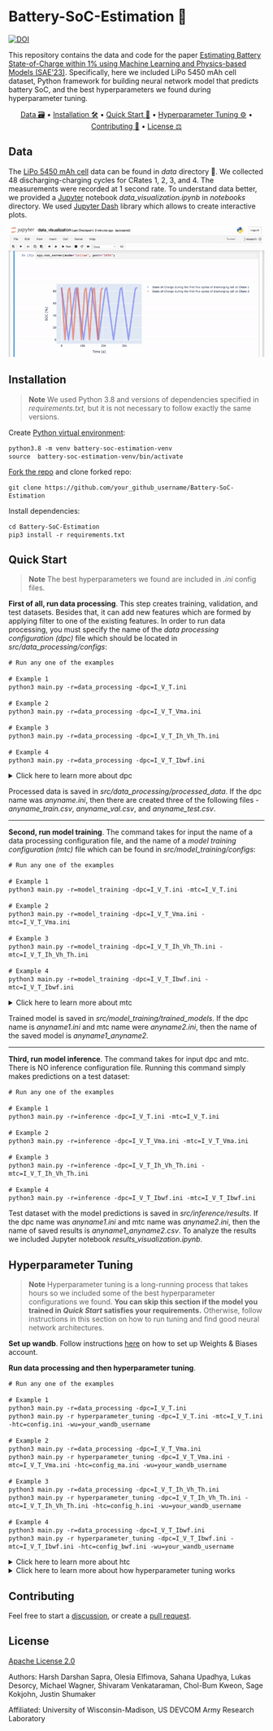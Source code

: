 # Battery-SoC-Estimation 🔋
[![DOI](https://zenodo.org/badge/DOI/10.5281/zenodo.7553043.svg)](https://doi.org/10.5281/zenodo.7553043)

This repository contains the data and code for the paper [Estimating Battery State-of-Charge within 1% using Machine Learning and Physics-based Models (SAE'23)](https://www.sae.org/publications/technical-papers/content/2023-01-0522/). Specifically, here we included LiPo 5450 mAh cell dataset, Python framework for building neural network model that predicts battery SoC, and the best hyperparameters we found during hyperparameter tuning.

<p align="center">
  <a href="#data">Data 🗃️</a> •
  <a href="#installation">Installation 🛠️</a> •
  <a href="#quick-start">Quick Start 🚀</a> •
  <a href="#hyperparameter-tuning">Hyperparameter Tuning ⚙️</a> •
  <a href="#contributing">Contributing 🐜</a> •
  <a href="#license">License ⚖️</a>
</p>

## Data
The [LiPo 5450 mAh cell](https://maxamps.com/products/lipo-5450-1s-3-7v-battery) data can be found in <em>data</em> directory 👀. We collected 48 discharging-charging cycles for CRates 1, 2, 3, and 4. The measurements were recorded at 1 second rate. To understand data better, we provided a [Jupyter](https://jupyter.org/) notebook <em>data_visualization.ipynb</em> in <em>notebooks</em> directory. We used [Jupyter Dash](https://github.com/plotly/jupyter-dash) library which allows to create interactive plots.

<div align="center">

![](data_visualization_demo.gif)

</div>

## Installation

> __Note__
> We used Python 3.8 and versions of dependencies specified in <em>requirements.txt</em>, but it is not necessary to follow exactly the same versions.

Create [Python virtual environment](https://docs.python.org/3/library/venv.html):

```console
python3.8 -m venv battery-soc-estimation-venv
source  battery-soc-estimation-venv/bin/activate
```

[Fork the repo](https://docs.github.com/en/get-started/quickstart/fork-a-repo) and clone forked repo:

```console
git clone https://github.com/your_github_username/Battery-SoC-Estimation
```

Install dependencies:

```console
cd Battery-SoC-Estimation
pip3 install -r requirements.txt
```

## Quick Start
> __Note__
> The best hyperparameters we found are included in <em>.ini</em> config files.

<strong>First of all, run data processing</strong>. This step creates training, validation, and test datasets. Besides that, it can add new features which are formed by applying filter to one of the existing features. In order to run data processing, you must specify the name of the <em>data processing configuration (dpc)</em> file which should be located in <em>src/data_processing/configs</em>:

```console
# Run any one of the examples

# Example 1
python3 main.py -r=data_processing -dpc=I_V_T.ini

# Example 2
python3 main.py -r=data_processing -dpc=I_V_T_Vma.ini

# Example 3
python3 main.py -r=data_processing -dpc=I_V_T_Ih_Vh_Th.ini

# Example 4
python3 main.py -r=data_processing -dpc=I_V_T_Ibwf.ini
```

<details><summary>Click here to learn more about dpc</summary>
<p>

You can specify any other data processing configuration file or create your own. Each configuration file should contain the following:
<div align="center">

| Property  | Value | Example
| ------------- | :-------------: | -------------: |
| train_cycles  | Range of cycle numbers to be included in training dataset from each CRate (border values incl.) | [1, 30] |
| val_cycles  | Range of cycle numbers to be included in validation dataset from each CRate (border values incl.) | [31, 38]  |
| test_cycles  | Range of cycle numbers to be included in test dataset from each CRate (border values incl.) | [39, 48] |
| features  | Which features will be fed as input to the ML model | ['Voltage [V]', 'Current [A]', 'TempBottom [C]', 'Current_MA [A]', 'TempBottom_BWF [C]', 'Voltage_H [V'] |
| ma_window_size | If you included in <em>features</em> a feature modified with Moving Average filter, then you need to specify the window size of the filter | {'Current_MA [A]': 20} |
| bwf_cutoff_fs | If you included in <em>features</em> a feature modified with Butterworth filter, then you need to specify the cutoff frequency of the filter | {'TempBottom_BWF [C]': 0.0001} |
| bwf_order | If you included in <em>features</em> a feature modified with Butterworth filter, then you need to specify the order of the filter | {'TempBottom_BWF [C]': 1} |
| h_window_size | If you included in <em>features</em> a feature modified with Hampel filter, then you need to specify the window size of the filter | {'Voltage_H [V]': 1} |
| h_n | If you included in <em>features</em> a feature modified with Hampel filter, then you need to specify the threshold n of the filter | {'Voltage_H [V]': 3} |

</div>

</p>
</details>

Processed data is saved in <em>src/data_processing/processed_data</em>. If the dpc name was <em>anyname.ini</em>, then there are created three of the following files - <em>anyname_train.csv</em>, <em>anyname_val.csv</em>, and <em>anyname_test.csv</em>.

_ _ _

<strong>Second, run model training</strong>.  The command takes for input the name of a data processing configuration file, and the name of a <em>model training configuration (mtc)</em> file which can be found in  <em>src/model_training/configs</em>:

```console
# Run any one of the examples

# Example 1
python3 main.py -r=model_training -dpc=I_V_T.ini -mtc=I_V_T.ini

# Example 2
python3 main.py -r=model_training -dpc=I_V_T_Vma.ini -mtc=I_V_T_Vma.ini

# Example 3
python3 main.py -r=model_training -dpc=I_V_T_Ih_Vh_Th.ini -mtc=I_V_T_Ih_Vh_Th.ini

# Example 4
python3 main.py -r=model_training -dpc=I_V_T_Ibwf.ini -mtc=I_V_T_Ibwf.ini
```

<details><summary>Click here to learn more about mtc</summary>
<p>

You can specify any other model training configuration file or create your own. Each configuration file should contain the following:
<div align="center">

| Property  | Value | Example
| ------------- | :-------------: | -------------: |
| num_hidden_layers  | Number of hidden layers in neural network | 2 |
| units_hidden_layers  | Number of units in each hidden layer | [80, 80] |
| activations_hidden_layers  | Activations of each hidden layer | ["tanh", "leaky_relu"] |
| activation_response_layer  | Activation of response layer | "clipped_relu" |
| epochs  | Number of epochs | 30 |
| batch_size  | Batch size | 64 |
| learning_rate  | Learning rate | 0.003311 |

</div>

</p>
</details>

Trained model is saved in <em>src/model_training/trained_models</em>. If the dpc name is <em>anyname1.ini</em> and mtc name were <em>anyname2.ini</em>, then the name of the saved model is <em>anyname1_anyname2</em>.

_ _ _

<strong>Third, run model inference</strong>. The command takes for input dpc and mtc. There is NO inference configuration file. Running this command simply makes predictions on a test dataset:

```console
# Run any one of the examples

# Example 1
python3 main.py -r=inference -dpc=I_V_T.ini -mtc=I_V_T.ini

# Example 2
python3 main.py -r=inference -dpc=I_V_T_Vma.ini -mtc=I_V_T_Vma.ini

# Example 3
python3 main.py -r=inference -dpc=I_V_T_Ih_Vh_Th.ini -mtc=I_V_T_Ih_Vh_Th.ini

# Example 4
python3 main.py -r=inference -dpc=I_V_T_Ibwf.ini -mtc=I_V_T_Ibwf.ini
```

Test dataset with the model predictions is saved in <em>src/inference/results</em>. If the dpc name was <em>anyname1.ini</em> and mtc name was <em>anyname2.ini</em>, then the name of saved results is <em>anyname1_anyname2.csv</em>. To analyze the results we included Jupyter notebook <em>results_visualization.ipynb</em>.

## Hyperparameter Tuning

> __Note__
> Hyperparameter tuning is a long-running process that takes hours so we included some of the best hyperparameter configurations we found. <strong>You can skip this section if the model you trained in <em>Quick Start</em> satisfies your requirements.</strong> Otherwise, follow instructions in this section on how to run tuning and find good neural network architectures.

<strong>Set up wandb</strong>. Follow instructions [here](https://docs.wandb.ai/quickstart) on how to set up Weights & Biases account.

<strong>Run data processing and then hyperparameter tuning</strong>. 

```console
# Run any one of the examples

# Example 1
python3 main.py -r=data_processing -dpc=I_V_T.ini
python3 main.py -r hyperparameter_tuning -dpc=I_V_T.ini -mtc=I_V_T.ini -htc=config.ini -wu=your_wandb_username

# Example 2
python3 main.py -r=data_processing -dpc=I_V_T_Vma.ini
python3 main.py -r hyperparameter_tuning -dpc=I_V_T_Vma.ini -mtc=I_V_T_Vma.ini -htc=config_ma.ini -wu=your_wandb_username

# Example 3
python3 main.py -r=data_processing -dpc=I_V_T_Ih_Vh_Th.ini
python3 main.py -r hyperparameter_tuning -dpc=I_V_T_Ih_Vh_Th.ini -mtc=I_V_T_Ih_Vh_Th.ini -htc=config_h.ini -wu=your_wandb_username

# Example 4
python3 main.py -r=data_processing -dpc=I_V_T_Ibwf.ini
python3 main.py -r hyperparameter_tuning -dpc=I_V_T_Ibwf.ini -mtc=I_V_T_Ibwf.ini -htc=config_bwf.ini -wu=your_wandb_username
```

<details><summary>Click here to learn more about htc</summary>
<p>

You can specify any other hyperparameter tuning configuration file or create your own. Each configuration file should contain the following:
<div align="center">

| Property  | Value | Example
| ------------- | :-------------: | -------------: |
| tuning_count  | The amount of different hyperparameter tuning configurations to try | 200 |
| tuning_algo | Tuning algorithm | "bayes"  |
| batch_size  | Possible values of batch size for tuning to iterate through | [64, 128] |
| learning_rate  | The range of learning rate for tuning to iterate through | {"min": 0.0001, "max": 0.01} |
| units_hidden_layer  | Possible values of number of units in a hidden layer for tuning to iterate through | [40, 50, 60, 70, 80] |
| activations | Possible values of activation functions for tuning to iterate through | ["clipped_relu", "leaky_relu", "relu", "tanh", "softmax", "sigmoid"] |
| ma_window_size | If you included a feature modified with Moving Average filter, then you need to specify possible values of window size for tuning to iterate through | [10, 30, 60, 150, 300] |
| h_window_size | If you included a feature modified with Hampel filter, then you need to specify possible values of window size for tuning to iterate through | [4, 6, 8, 10, 12] |
| h_n | If you included a feature modified with Hampel filter, then you need to specify possible values of n for tuning to iterate through | [1, 2, 3, 4] |
| bwf_cutoff_fs | If you included a feature modified with Butterworth filter, then you need to specify possible values of cutoff frequency for tuning to iterate through | [0.1, 0.01, 0.001, 0.0001] |
| bwf_order | If you included a feature modified with Butterworth filter, then you need to specify possible values of order for tuning to iterate through | [1, 2, 3, 4] |

</div>

</p>
</details>

<details><summary>Click here to learn more about how hyperparameter tuning works</summary>
<p>

Hyperparameter tuning roughly follows these steps: a) take training and validation data, b) apply all possible filter configurations, and c) start wandb tuning agent. What is step b doing? If htc contains information about filters, then that means hyperparameter tuning will be traversing also through possible values of filters' parameters (ex. in case of moving average filter such parameter is window size). It takes long time to apply some filters (especially Hampel) so it is easier to apply all of them beforehand, rather than reapplying often times the same filter on the fly during tuning. To summarize, if you specify that moving average window size could be 10, 30, or 60, and there is one feature which uses that filter - 'Voltage_MA [V]', then step b will add to the data three more filtered features 'Voltage_MA [V]_10', 'Voltage_MA [V]_30', 'Voltage_MA [V]_60'. During the tuning only one of those features will be used, which one depends on the value of moving average window size that tuning is traversing through at the moment. What is step c doing? It comes up with hyperparameter configurations, trains the model, and tests the model on validation dataset.

</p>
</details>

## Contributing

Feel free to start a [discussion](https://github.com/uw-mad-dash/Battery-SoC-Estimation/discussions), or create a [pull request](https://github.com/uw-mad-dash/Battery-SoC-Estimation/pulls).

## License

[Apache License 2.0](https://choosealicense.com/licenses/apache-2.0/)

Authors: Harsh Darshan Sapra, Olesia Elfimova, Sahana Upadhya, Lukas Desorcy, Michael Wagner, Shivaram Venkataraman, Chol-Bum Kweon, Sage Kokjohn, Justin Shumaker

Affiliated: University of Wisconsin-Madison, US DEVCOM Army Research Laboratory
